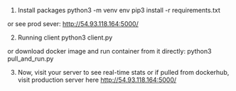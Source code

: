 1. Install packages
python3 -m venv env
pip3 install -r requirements.txt

or see prod sever:
http://54.93.118.164:5000/

2. Running client
python3 client.py

or download docker image and run container from it directly:
python3 pull_and_run.py

3. Now, visit your server to see real-time stats or if pulled from dockerhub, visit production server here http://54.93.118.164:5000/

